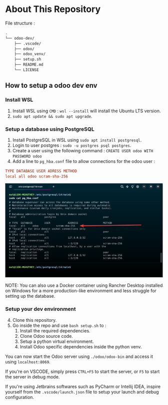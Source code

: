 # About This Repository

File structure :

```txt
.
└── odoo-dev/
    ├── .vscode/
    ├── odoo/
    ├── odoo_venv/
    ├── setup.sh
    ├── README.md
    └── LICENSE
```

## How to setup a odoo dev env

### Install WSL

1. Install WSL using `CMD` : `wsl --install` will install the Ubuntu LTS version.
2. `sudo apt update && sudo apt upgrade`.

### Setup a database using PostgreSQL

1. Install PostgreSQL in WSL using `sudo apt install postgresql`.
2. Login to user postgres : `sudo -u postgres psql postgres`.
3. Create a user using the following command : `CREATE USER odoo WITH PASSWORD odoo`
4. Add a line to `pg_hba.conf` file to allow connections for the odoo user :

```conf
TYPE DATABASE USER ADRESS METHOD
local all odoo scram-sha-256
```

![pg_hba.conf](static/image.png)

NOTE: You can also use a Docker container using Rancher Desktop installed on Windows for a more production-like environment and less struggle for setting up the database.

### Setup your dev environment

4. Clone this repository.
5. Go inside the repo and use `bash setup.sh` to :
   1. Install the required dependencies.
   2. Clone Odoo source code.
   3. Setup a python virtual environment.
   4. Install Odoo specific dependencies inside the python venv.

You can now start the Odoo server using `./odoo/odoo-bin` and access it using `localhost:8069`.

If you're on VSCODE, simply press `CTRL+F5` to start the server, or `F5` to start the server in debug mode.

If you're using Jetbrains softwares such as PyCharm or Intellij IDEA, inspire yourself from the `.vscode/launch.json` file to setup your launch and debug configuration.
